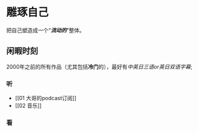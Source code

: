 
# 雕琢自己


把自己塑造成一个“***流动的***”整体。

## 闲暇时刻

2000年之前的所有作品（尤其包括**冷门**的），最好有*中英日三语or英日双语字幕*;

### 听
- [[01 大哥的podcast订阅]]
- [[02 音乐]]

### 看
